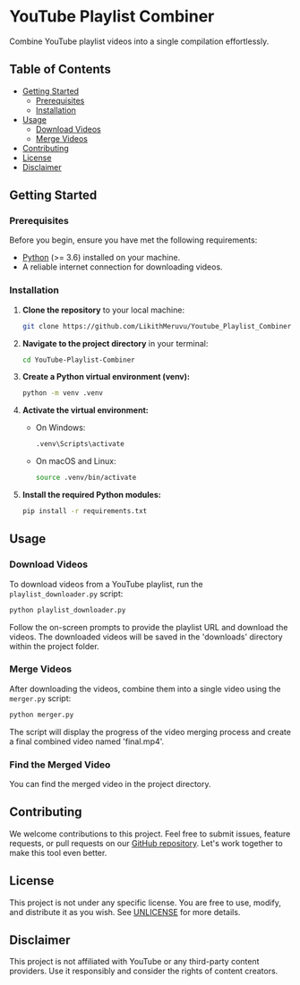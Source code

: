 

# YouTube Playlist Combiner

Combine YouTube playlist videos into a single compilation effortlessly.

## Table of Contents

- [Getting Started](#getting-started)
  - [Prerequisites](#prerequisites)
  - [Installation](#installation)
- [Usage](#usage)
  - [Download Videos](#download-videos)
  - [Merge Videos](#merge-videos)
- [Contributing](#contributing)
- [License](#license)
- [Disclaimer](#disclaimer)

## Getting Started

### Prerequisites

Before you begin, ensure you have met the following requirements:

- [Python](https://www.python.org/downloads/) (>= 3.6) installed on your machine.
- A reliable internet connection for downloading videos.

### Installation

1. **Clone the repository** to your local machine:

   ```sh
   git clone https://github.com/LikithMeruvu/Youtube_Playlist_Combiner.git
   ```

2. **Navigate to the project directory** in your terminal:

   ```sh
   cd YouTube-Playlist-Combiner
   ```

3. **Create a Python virtual environment (venv):**

   ```sh
   python -m venv .venv
   ```

4. **Activate the virtual environment:**

   - On Windows:

     ```sh
     .venv\Scripts\activate
     ```

   - On macOS and Linux:

     ```sh
     source .venv/bin/activate
     ```

5. **Install the required Python modules:**

   ```sh
   pip install -r requirements.txt
   ```

## Usage

### Download Videos

To download videos from a YouTube playlist, run the `playlist_downloader.py` script:

```sh
python playlist_downloader.py
```

Follow the on-screen prompts to provide the playlist URL and download the videos. The downloaded videos will be saved in the 'downloads' directory within the project folder.

### Merge Videos

After downloading the videos, combine them into a single video using the `merger.py` script:

```sh
python merger.py
```

The script will display the progress of the video merging process and create a final combined video named 'final.mp4'.

### Find the Merged Video

You can find the merged video in the project directory.

## Contributing

We welcome contributions to this project. Feel free to submit issues, feature requests, or pull requests on our [GitHub repository](https://github.com/LikithMeruvu/YouTube-Playlist-Combiner). Let's work together to make this tool even better.

## License

This project is not under any specific license. You are free to use, modify, and distribute it as you wish. See [UNLICENSE](UNLICENSE) for more details.

## Disclaimer

This project is not affiliated with YouTube or any third-party content providers. Use it responsibly and consider the rights of content creators.
```
